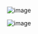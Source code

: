 ![image](https://github.com/user-attachments/assets/4b6681b9-81b8-4395-9c8b-699c5fdb2852)

![image](https://github.com/user-attachments/assets/37f663d0-efea-405d-82aa-97d52577385a)




